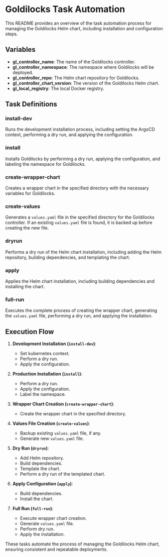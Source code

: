 # Goldilocks Task Automation

This README provides an overview of the task automation process for managing the Goldilocks Helm chart, including installation and configuration steps.

## Variables

- **gl_controller_name**: The name of the Goldilocks controller.
- **gl_controller_namespace**: The namespace where Goldilocks will be deployed.
- **gl_controller_repo**: The Helm chart repository for Goldilocks.
- **gl_controller_chart_version**: The version of the Goldilocks Helm chart.
- **gl_local_registry**: The local Docker registry.

## Task Definitions

### **install-dev**

Runs the development installation process, including setting the ArgoCD context, performing a dry run, and applying the configuration.

### **install**

Installs Goldilocks by performing a dry run, applying the configuration, and labeling the namespace for Goldilocks.

### **create-wrapper-chart**

Creates a wrapper chart in the specified directory with the necessary variables for Goldilocks.

### **create-values**

Generates a `values.yaml` file in the specified directory for the Goldilocks controller. If an existing `values.yaml` file is found, it is backed up before creating the new file.

### **dryrun**


Performs a dry run of the Helm chart installation, including adding the Helm repository, building dependencies, and templating the chart.

### **apply**


Applies the Helm chart installation, including building dependencies and installing the chart.

### **full-run**


Executes the complete process of creating the wrapper chart, generating the `values.yaml` file, performing a dry run, and applying the installation.

## Execution Flow

1. **Development Installation (`install-dev`)**:
    - Set kubernetes context.
    - Perform a dry run.
    - Apply the configuration.

2. **Production Installation (`install`)**:
    - Perform a dry run.
    - Apply the configuration.
    - Label the namespace.

3. **Wrapper Chart Creation (`create-wrapper-chart`)**:
    - Create the wrapper chart in the specified directory.

4. **Values File Creation (`create-values`)**:
    - Backup existing `values.yaml` file, if any.
    - Generate new `values.yaml` file.

5. **Dry Run (`dryrun`)**:
    - Add Helm repository.
    - Build dependencies.
    - Template the chart.
    - Perform a dry run of the templated chart.

6. **Apply Configuration (`apply`)**:
    - Build dependencies.
    - Install the chart.

7. **Full Run (`full-run`)**:
    - Execute wrapper chart creation.
    - Generate `values.yaml` file.
    - Perform dry run.
    - Apply the installation.

These tasks automate the process of managing the Goldilocks Helm chart, ensuring consistent and repeatable deployments.